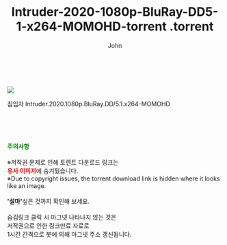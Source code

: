 ﻿---
layout: post
title:  "                   Intruder-2020-1080p-BluRay-DD5-1-x264-MOMOHD-torrent                .torrent"
author: John
categories: [ 영화 ]
tags: [  ]
image: https://torrentrj59.com/uploadfile/full/cf47ade4c4f46631182a58787c985a4cbbf45669.jpg 
description: "                   Intruder-2020-1080p-BluRay-DD5-1-x264-MOMOHD-torrent                 torrent 정보 공유"
toc: true
toc_sticky: true
---

<br>
<p><img src="https://torrentrj59.com/uploadfile/full/cf47ade4c4f46631182a58787c985a4cbbf45669.jpg"/></p>
 침입자 Intruder.2020.1080p.BluRay.DD/5.1.x264-MOMOHD    
    
<br><br><br>
<p data-ke-size="size16"><b><span style="color: green;">주의사항</span></b><br /><br />※저작권 문제로 인해 토렌트 다운로드 링크는<br /><b><span style="color: red;">유사 이미지</span></b>에 숨겨뒀습니다.<br />※Due to copyright issues, the torrent download link is hidden where it looks like an image.<br /><br /><b>'설마'</b>싶은 것까지 확인해 보세요.<br /><br />숨김링크 클릭 시 마그넷 나타나지 않는 것은<br />저작권으로 인한 링크만료 자료로<br />1시간 간격으로 봇에 의해 마그넷 주소 갱신됩니다.</p>
